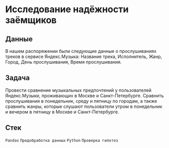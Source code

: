 # Исследование надёжности заёмщиков


## Данные

В нашем распоряжении были следующие данные о прослушиваниях треков в сервисе Яндекс.Музыка: Название трека, Исполнитель, Жанр, Город, День прослушивания, Время прослушивания.

## Задача

Провести сравнение музыкальных предпочтений у пользователей Яндекс.Музыки, проживающих в Москве и Санкт-Петербурге. Сравнить прослушивания в понедельник, среду и пятницу по городам, а также сравнить жанры, которые слушают пользователи утром в понедельник и вечером в пятницу в Москве и Санкт-Петербурге.  

## Стек
`Pandas` `Предобработка данных` `Python` `Проверка гипотез`
